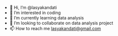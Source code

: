 - 👋 Hi, I’m @lasyakandati
- 👀 I’m interested in coding
- 🌱 I’m currently learning data analysis
- 💞️ I’m looking to collaborate on data analysis project
- 📫 How to reach me lasyakandati@gmail.com

<!---
lasyakandati/lasyakandati is a ✨ special ✨ repository because its `README.md` (this file) appears on your GitHub profile.
You can click the Preview link to take a look at your changes.
--->
